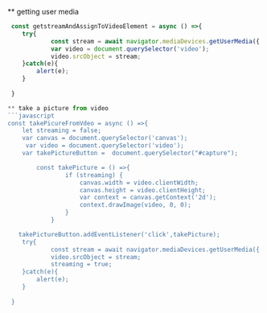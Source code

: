 ** getting user media
```javascript
 const getstreamAndAssignToVideoElement = async () =>{
    try{
            const stream = await navigator.mediaDevices.getUserMedia({ video: true, audio: true })
            var video = document.querySelector('video');
            video.srcObject = stream;
    }catch(e){
        alert(e);
    }
  
 }

** take a picture from video
```javascript
const takePicureFromVdeo = async () =>{
    let streaming = false;
    var canvas = document.querySelector('canvas');
     var video = document.querySelector('video');
    var takePictureButton =  document.querySelector("#capture");

        const takePicture = () =>{
                if (streaming) {
                    canvas.width = video.clientWidth;
                    canvas.height = video.clientHeight;
                    var context = canvas.getContext('2d');
                    context.drawImage(video, 0, 0);
                }
            }

   takePictureButton.addEventListener('click',takePicture);
    try{    
            const stream = await navigator.mediaDevices.getUserMedia({ video: true, audio: false });
            video.srcObject = stream;
            streaming = true;
    }catch(e){
        alert(e);
    }
  
 }
